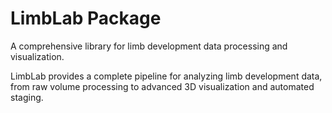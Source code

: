# LimbLab Package

A comprehensive library for limb development data processing and visualization.

LimbLab provides a complete pipeline for analyzing limb development data, from raw volume processing to advanced 3D visualization and automated staging.

